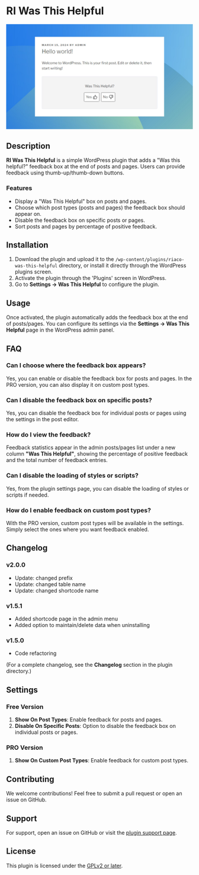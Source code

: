 # RI Was This Helpful

![WordPress Plugin Banner](banner.jpg)

## Description

**RI Was This Helpful** is a simple WordPress plugin that adds a "Was this helpful?" feedback box at the end of posts and pages. Users can provide feedback using thumb-up/thumb-down buttons.

### Features

- Display a "Was This Helpful" box on posts and pages.
- Choose which post types (posts and pages) the feedback box should appear on.
- Disable the feedback box on specific posts or pages.
- Sort posts and pages by percentage of positive feedback.

## Installation

1. Download the plugin and upload it to the `/wp-content/plugins/riaco-was-this-helpful` directory, or install it directly through the WordPress plugins screen.
2. Activate the plugin through the 'Plugins' screen in WordPress.
3. Go to **Settings -> Was This Helpful** to configure the plugin.

## Usage

Once activated, the plugin automatically adds the feedback box at the end of posts/pages. You can configure its settings via the **Settings -> Was This Helpful** page in the WordPress admin panel.

## FAQ

### Can I choose where the feedback box appears?

Yes, you can enable or disable the feedback box for posts and pages. In the PRO version, you can also display it on custom post types.

### Can I disable the feedback box on specific posts?

Yes, you can disable the feedback box for individual posts or pages using the settings in the post editor.

### How do I view the feedback?

Feedback statistics appear in the admin posts/pages list under a new column **"Was This Helpful"**, showing the percentage of positive feedback and the total number of feedback entries.

### Can I disable the loading of styles or scripts?

Yes, from the plugin settings page, you can disable the loading of styles or scripts if needed.

### How do I enable feedback on custom post types?

With the PRO version, custom post types will be available in the settings. Simply select the ones where you want feedback enabled.

## Changelog

### v2.0.0

- Update: changed prefix
- Update: changed table name
- Update: changed shortcode name

### v1.5.1

- Added shortcode page in the admin menu
- Added option to maintain/delete data when uninstalling

### v1.5.0

- Code refactoring

(For a complete changelog, see the **Changelog** section in the plugin directory.)

## Settings

### Free Version

1. **Show On Post Types**: Enable feedback for posts and pages.
2. **Disable On Specific Posts**: Option to disable the feedback box on individual posts or pages.

### PRO Version

1. **Show On Custom Post Types**: Enable feedback for custom post types.

## Contributing

We welcome contributions! Feel free to submit a pull request or open an issue on GitHub.

## Support

For support, open an issue on GitHub or visit the [plugin support page](https://wordpress.org/plugins/riaco-was-this-helpful/).

## License

This plugin is licensed under the [GPLv2 or later](https://www.gnu.org/licenses/gpl-2.0.html).
